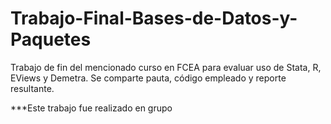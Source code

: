 # Trabajo-Final-Bases-de-Datos-y-Paquetes
Trabajo de fin del mencionado curso en FCEA para evaluar uso de Stata, R, EViews y Demetra. Se comparte pauta, código empleado y reporte resultante.

***Este trabajo fue realizado en grupo
